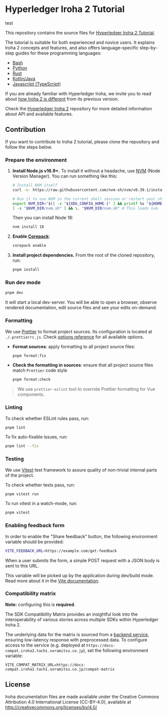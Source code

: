 # Hyperledger Iroha 2 Tutorial

test

This repository contains the source files for [Hyperledger Iroha 2 Tutorial](https://hyperledger.github.io/iroha-2-docs/).

The tutorial is suitable for both experienced and novice users. It explains Iroha 2 concepts and features, and also offers language-specific step-by-step guides for these programming languages:

- [Bash](https://hyperledger.github.io/iroha-2-docs/guide/bash.html)
- [Python](https://hyperledger.github.io/iroha-2-docs/guide/python.html)
- [Rust](https://hyperledger.github.io/iroha-2-docs/guide/rust.html)
- [Kotlin/Java](https://hyperledger.github.io/iroha-2-docs/guide/kotlin-java.html)
- [Javascript (TypeScript)](https://hyperledger.github.io/iroha-2-docs/guide/javascript.html)

If you are already familiar with Hyperledger Iroha, we invite you to read about [how Iroha 2 is different](https://hyperledger.github.io/iroha-2-docs/guide/iroha-2.html) from its previous version.

Check the [Hyperledger Iroha 2](https://github.com/hyperledger/iroha/tree/iroha2-dev#hyperledger-iroha) repository for more detailed information about API and available features.

## Contribution

If you want to contribute to Iroha 2 tutorial, please clone the repository and follow the steps below.

### Prepare the environment

1. **Install Node.js v16.9+.** To install it without a headache, use [NVM](https://github.com/nvm-sh/nvm#installing-and-updating) (Node Version Manager). You can run something like this:

   ```bash
   # Install NVM itself
   curl -o- https://raw.githubusercontent.com/nvm-sh/nvm/v0.39.1/install.sh | bash

   # Run it to use NVM in the current shell session or restart your shell
   export NVM_DIR="$([ -z "${XDG_CONFIG_HOME-}" ] && printf %s "${HOME}/.nvm" || printf %s "${XDG_CONFIG_HOME}/nvm")"
   [ -s "$NVM_DIR/nvm.sh" ] && \. "$NVM_DIR/nvm.sh" # This loads nvm
   ```

   Then you can install Node 18:

   ```bash
   nvm install 18
   ```

2. **Enable [Corepack](https://github.com/nodejs/corepack)**:

   ```bash
   corepack enable
   ```

3. **Install project dependencies.** From the root of the cloned repository, run:

   ```bash
   pnpm install
   ```

### Run dev mode

```bash
pnpm dev
```

It will start a local dev-server. You will be able to open a browser, observe rendered documentation, edit source files and see your edits on-demand.

### Formatting

We use [Prettier](https://prettier.io/) to format project sources. Its configuration is located at `./.prettierrc.js`. Check [options reference](https://prettier.io/docs/en/options.html) for all available options.

- **Format sources**: apply formatting to all project source files:

  ```bash
  pnpm format:fix
  ```

- **Check the formatting in sources**: ensure that all project source files match `Prettier` code style

  ```bash
  pnpm format:check
  ```

> We use `prettier-eslint` tool to override Prettier formatting for Vue components.

### Linting

To check whether ESLint rules pass, run:

```bash
pnpm lint
```

To fix auto-fixable issues, run:

```bash
pnpm lint --fix
```

### Testing

We use [Vitest](https://vitest.dev/) test framework to assure quality of non-trivial internal parts of the project.

To check whether tests pass, run:

```bash
pnpm vitest run
```

To run vitest in a watch-mode, run:

```bash
pnpm vitest
```

### Enabling feedback form

In order to enable the "Share feedback" button, the following environment variable should be provided:

```bash
VITE_FEEDBACK_URL=https://example.com/get-feedback
```

When a user submits the form, a simple POST request with a JSON body is sent to this URL.

This variable will be picked up by the application during dev/build mode. Read more about it in the [Vite documentation](https://vitejs.dev/guide/env-and-mode.html).

### Compatibility matrix

**Note:** configuring this is **required**.

The SDK Compatibility Matrix provides an insightful look into the interoperability of various stories across multiple SDKs within Hyperledger Iroha 2. 

The underlying data for the matrix is sourced from a [backend service](https://github.com/soramitsu/iroha2-docs-compat-matrix-service), ensuring low-latency response with preprocessed data. To configure access to the service (e.g. deployed at `https://docs-compat.iroha2.tachi.soramitsu.co.jp`), set the following environment variable:

```
VITE_COMPAT_MATRIX_URL=https://docs-compat.iroha2.tachi.soramitsu.co.jp/compat-matrix
```

## License

Iroha documentation files are made available under the Creative Commons
Attribution 4.0 International License (CC-BY-4.0), available at
http://creativecommons.org/licenses/by/4.0/
